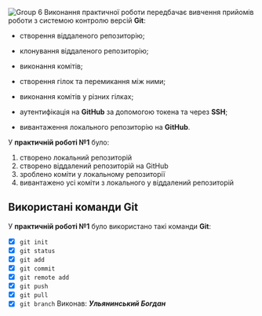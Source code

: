 ![Group 6](https://media.ztu.edu.ua/wp-content/uploads/2020/02/Group-6-1-1536x465.png)
Виконання практичної роботи передбачає вивчення прийомів роботи з системою контролю версій **Git**:

- створення віддаленого репозиторію;

- клонування віддаленого репозиторію;

- виконання комітів;

- створення гілок та перемикання між ними;

- виконання комітів у різних гілках;

- аутентифікація на **GitHub** за допомогою токена та через **SSH**;

- вивантаження локального репозиторію на **GitHub**.

У **практичній роботі №1** було:

1. створено локальний репозиторій
2. створено віддалений репозиторій на GitHub
3. зроблено коміти у локальному репозиторії
4. вивантажено усі коміти з локального у віддалений репозиторій

## Використані команди Git

У **практичній роботі №1** було використано такі команди **Git**:
- [x] `git init`
- [x] `git status`
- [x] `git add`
- [x] `git commit`
- [x] `git remote add`
- [x] `git push`
- [x] `git pull`
- [x] `git branch`
Виконав: _**Ульянинський Богдан**_
